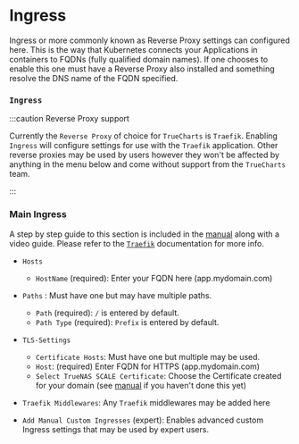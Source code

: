 # Ingress

Ingress or more commonly known as Reverse Proxy settings can configured here. This is the way that Kubernetes connects your Applications in containers to FQDNs (fully qualified domain names). If one chooses to enable this one must have a Reverse Proxy also installed and something resolve the DNS name of the FQDN specified.

### `Ingress`

:::caution Reverse Proxy support

Currently the `Reverse Proxy` of choice for `TrueCharts` is `Traefik`. Enabling `Ingress` will configure settings for use with the `Traefik` application. Other reverse proxies may be used by users however they won't be affected by anything in the menu below and come without support from the `TrueCharts` team.

:::

### Main Ingress

A step by step guide to this section is included in the [manual](https://truecharts.org/docs/manual/SCALE%20Apps/add-ingress) along with a video guide. Please refer to the [`Traefik`](https://truecharts.org/docs/charts/stable/traefik/) documentation for more info.

- `Hosts`
  - `HostName` (required): Enter your FQDN here (app.mydomain.com)
- `Paths` : Must have one but may have multiple paths.
  - `Path` (required): `/` is entered by default.
  - `Path Type` (required): `Prefix` is entered by default.

- `TLS-Settings`
  - `Certificate Hosts`: Must have one but multiple may be used.
  - `Host`: (required) Enter FQDN for HTTPS (app.mydomain.com)
  - `Select TrueNAS SCALE Certificate`: Choose the Certificate created for your domain (see [manual](https://truecharts.org/docs/manual/SCALE%20Apps/adding-letsencrypt) if you haven't done this yet)

- `Traefik Middlewares`: Any `Traefik` middlewares may be added here

- `Add Manual Custom Ingresses` (expert): Enables advanced custom Ingress settings that may be used by expert users.
